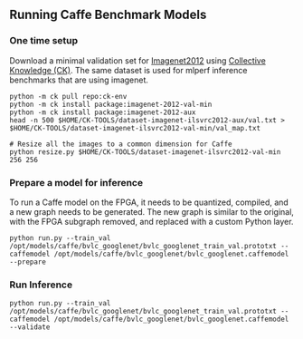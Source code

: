 

## Running Caffe Benchmark Models
### One time setup

Download a minimal validation set for [Imagenet2012](http://www.image-net.org/challenges/LSVRC/2012) using [Collective Knowledge (CK)](https://github.com/ctuning).
The same dataset is used for mlperf inference benchmarks that are using imagenet.

```
python -m ck pull repo:ck-env
python -m ck install package:imagenet-2012-val-min
python -m ck install package:imagenet-2012-aux
head -n 500 $HOME/CK-TOOLS/dataset-imagenet-ilsvrc2012-aux/val.txt > $HOME/CK-TOOLS/dataset-imagenet-ilsvrc2012-val-min/val_map.txt

# Resize all the images to a common dimension for Caffe
python resize.py $HOME/CK-TOOLS/dataset-imagenet-ilsvrc2012-val-min 256 256

```

### Prepare a model for inference
To run a Caffe model on the FPGA, it needs to be quantized, compiled, and a new graph needs to be generated. The new graph is similar to the original, with the FPGA subgraph removed, and replaced with a custom Python layer.
```
python run.py --train_val /opt/models/caffe/bvlc_googlenet/bvlc_googlenet_train_val.prototxt --caffemodel /opt/models/caffe/bvlc_googlenet/bvlc_googlenet.caffemodel --prepare
```
  
### Run Inference 
```
python run.py --train_val /opt/models/caffe/bvlc_googlenet/bvlc_googlenet_train_val.prototxt --caffemodel /opt/models/caffe/bvlc_googlenet/bvlc_googlenet.caffemodel --validate
```
